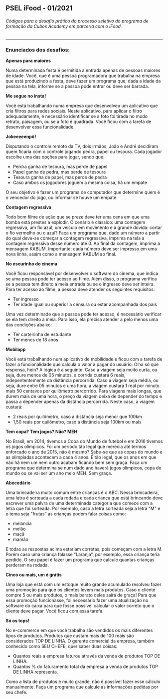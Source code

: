 ## PSEL iFood - 01/2021
###### Códigos para o desafio prático do processo seletivo do programa de formação da Cubos Academy em parceria com o iFood.
---
### Enunciados dos desafios:

**Apenas para maiores**

Numa determinada festa é permitida a entrada apenas de pessoas maiores de idade. Você, que é uma pessoa programadora que trabalha na empresa que está produzindo a festa, deve fazer um programa que, dada a idade da pessoa na tela, informe se a pessoa pode entrar ou deve ser barrada.

**Me segue no insta!**

Você está trabalhando numa empresa que desenvolveu um aplicativo que cria filtros para redes sociais. Neste aplicativo, para aplicar o filtro adequadamente, é necessário identificar se a foto foi tirada no modo retrato, paisagem, ou se a foto é quadrada.
Você ficou com a tarefa de desenvolver essa funcionalidade.

**Jokeeeeenpô!**

Disputando o controle remoto da TV, dois irmãos, João e André decidiram quem ficaria com o controle jogando pedra, papel ou tesoura.
Cada jogador escolhe uma das opções para jogar, sendo que:

- Perdra ganha de tesoura, mas perde de papel
- Papel ganha de pedra, mas perde de tesoura
- Tesoura ganha de papel, mas perde de pedra
- Caso ambos os jogadores joguem a mesma coisa, há um empate

O seu objetivo é fazer um programa de computador que determine quem é o vencedor do jogo, ou informar se houve um empate.

**Contagem regressiva**

Todo bom filme de ação que se preze deve ter uma cena em que uma bomba está prestes a explodir. O cenário é clássico: uma contagem regressiva, um fio azul, um veículo em movimento e a grande dúvida: cortar o fio vermelho ou o azul?
Faça um programa que, dado um número a partir do qual deve-se começar a contagem regressiva, imprima na tela a contagem regressiva desse número até 0. Ao final da contagem, imprima a mensagem KABUM.
Importante: cada número deve ser impresso em uma nova linha, assim como a mensagem KABUM ao final.

**No escurinho do cinema**

Você ficou responsável por desenvolver o software do cinema, que indica se uma pessoa pode ter acesso ao filme. Além disso, o programa verifica se a pessoa tem direito a meia entrada ou se o ingresso deve ser inteira.
Para ter acesso ao filme, a pessoa deve atender os seguintes requisitos:

- Ter ingresso
- Ter idade igual ou superior a censura ou estar acompanhada dos pais

Uma vez determinado que a pessoa pode ter acesso, é necessário verificar se ela tem direito a meia. Para isso, ela precisa atender a pelo menos uma das condições abaixo:

- Ter carteirinha de estudante
- Ter menos de 18 anos

**Mobilapp**

Você está trabalhando num aplicativo de mobilidade e ficou com a tarefa de fazer a funcionalidade que calcula o valor a pagar do usuário. Olha só que responsa, hein?
A lógica é a seguinte:
Caso a viagem seja muito curta, ou seja, dure menos de 05 minutos, a corrida custará 6 reais, indepententemente da distância percorrida.
Caso a viagem seja média, ou seja, dure entre 05 minutos e uma hora, a viagem custará 1 real por minuto mais 50 centavos por quilômetro percorrido.
Para viagens mais longas, que durem mais de uma hora, o preço da viagem deixa de depender do tempo e passa a depender apenas da distância percorrida.
Neste caso, a viagem custará:

- 2 reais por quilômetro, caso a distância seja menor que 100km
- 1,50 reais por quilômetro, caso a distância seja 100km ou mais

**Tem copa? Tem jogos? Não? MEH**

No Brasil, em 2014, tivemos a Copa do Mundo de futebol e em 2016 tivemos os jogos olímpicos. Foi um período tão legal que merecia até termos enforcado o ano de 2015, não é mesmo?
Sabe-se que as copas do mundo e as olimpíadas acontecem a cada 4 anos. É tão legal, que os anos em que não há nem um nem outro acabam ficando bem sem graça.
Faça um programa que determina se num dado ano haverá jogos olímpicos, copa do mundo ou se vai ser um ano meio MEH. Sem graça.

**Abecedário**

Uma brincadeira muito comum entre crianças é o ABC. Nessa brincadeira, uma letra é sorteada a cada rodada e cada criança que está brincando deve escrever uma palvra de uma determinada categoria que comece com a letra que foi sorteada.
Por exemplo, caso a letra sorteada seja a letra "M" e o tema seja "frutas" as crianças podem falar coisas como:

- melancia
- melão
- maçã
- mamão

E todas as respostas acima estariam corretas, pois começam com a letra M.
Porém caso uma criança falasse "Laranja", por exemplo, essa criança teria perdido.
O seu papel é fazer um programa que calcule quantas crianças perderam na rodada.

**Cinco ou mais, um é grátis**

Uma loja que está com um estoque muito grande acumulado resolveu fazer uma promoção para que os clientes levem mais produtos.
Caso o cliente compre 5 ou mais produtos, o mais barato deles sairá de graça!
Para que essa promoção funcionasse, foi necessário fazer uma atualização no software do caixa para que fosse possível calcular o valor correto que o cliente deve pagar.
Você ficou com essa tarefa.

**Só os tops!**

No e-commerce em que você trabalha são vendidos os mais diferentes tipos de produtos. Produtos que custam mais de 100 reais são considerados TOP DE LINHA.
O gerente comercial da empresa, também conhecido como SEU CHEFE, quer saber duas coisas:

- Quantos reais a empresa faturou através da venda de produtos TOP DE LINHA.
- Quantos % do faturamento total da empresa a venda de produtos TOP DE LINHA representa.

Como a lista de produtos é muito grande, não é possível fazer esse cálculo manualmente. Faça um programa que calcule as informações pedidas por seu chefe.
